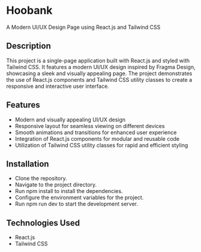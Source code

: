 # Hoobank

A Modern UI/UX Design Page using React.js and Tailwind CSS

## Description

This project is a single-page application built with React.js and styled with Tailwind CSS. It features a modern UI/UX design inspired by Fragma Design, showcasing a sleek and visually appealing page. The project demonstrates the use of React.js components and Tailwind CSS utility classes to create a responsive and interactive user interface.

## Features

- Modern and visually appealing UI/UX design
- Responsive layout for seamless viewing on different devices
- Smooth animations and transitions for enhanced user experience
- Integration of React.js components for modular and reusable code
- Utilization of Tailwind CSS utility classes for rapid and efficient styling

## Installation
- Clone the repository.
- Navigate to the project directory.
- Run npm install to install the dependencies.
- Configure the environment variables for the project.
- Run npm run dev to start the development server.

## Technologies Used

- React.js
- Tailwind CSS

